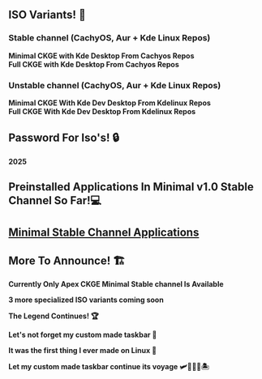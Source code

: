 ## ISO Variants! 📀

### Stable channel (CachyOS, Aur + Kde Linux Repos)
 **Minimal CKGE with Kde Desktop From Cachyos Repos**  
 **Full CKGE with Kde Desktop From Cachyos Repos**

### Unstable channel (CachyOS, Aur + Kde Linux Repos) 
 **Minimal CKGE With Kde Dev Desktop From Kdelinux Repos**  
 **Full CKGE With Kde Dev Desktop From Kdelinux Repos**

 ## Password For Iso's! 🔒 
  **2025**
  
  

## Preinstalled Applications In Minimal v1.0 Stable Channel So Far!💻
##  [Minimal Stable Channel Applications](https://github.com/claudemods/ApexCKGE/blob/main/MinimalStable.md)
  
  
## More To Announce! 🏗️
  **Currently Only Apex CKGE Minimal Stable channel Is Available**
  
  **3 more specialized ISO variants coming soon**
 
 **The Legend Continues! 🏆**

  **Let's not forget my custom made taskbar 🌟**
  
  **It was the first thing I ever made on Linux 🥇**
 
  **Let my custom made taskbar continue its voyage 🛩️🚢🦅🌊🏝️**


  
